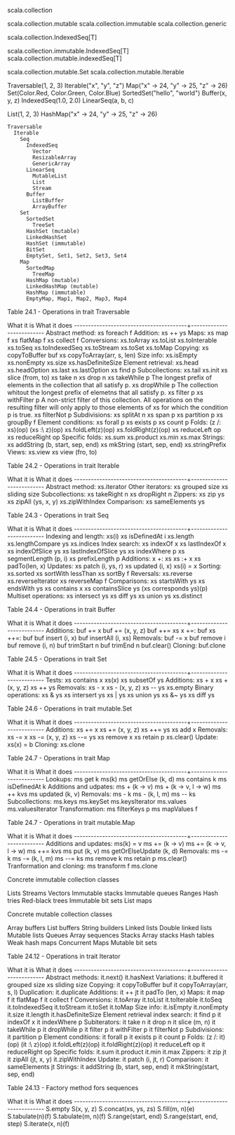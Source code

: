 scala.collection

scala.collection.mutable
scala.collection.immutable
scala.collection.generic

scala.collection.IndexedSeq[T]

scala.collection.immutable.IndexedSeq[T]
scala.collection.mutable.indexedSeq[T]

scala.collection.mutable.Set
scala.collection.mutable.Iterable

Traversable(1, 2, 3)
Iterable("x", "y", "z")
Map("x" -> 24, "y" -> 25, "z" -> 26)
Set(Color.Red, Color.Green, Color.Blue)
SortedSet("hello", "world")
Buffer(x, y, z)
IndexedSeq(1.0, 2.0)
LinearSeq(a, b, c)

List(1, 2, 3)
HashMap("x" -> 24, "y" -> 25, "z" -> 26)

```
Traversable
  Iterable
    Seq
      IndexedSeq
        Vector
        ResizableArray
        GenericArray
      LinearSeq
        MutableList
        List
        Stream
      Buffer
        ListBuffer
        ArrayBuffer
    Set
      SortedSet
        TreeSet
      HashSet (mutable)
      LinkedHashSet
      HashSet (immutable)
      BitSet
      EmptySet, Set1, Set2, Set3, Set4
    Map
      SortedMap
        TreeMap
      HashMap (mutable)
      LinkedHashMap (mutable)
      HashMap (immutable)
      EmptyMap, Map1, Map2, Map3, Map4
```

Table 24.1 - Operations in trait Traversable

   What it is                              What it does
----------------------------------------+--------------------------
Abstract method:
  xs foreach f
Addition:
  xs ++ ys
Maps:
  xs map f
  xs flatMap f
  xs collect f
Conversions:
  xs.toArray
  xs.toList
  xs.toInterable
  xs.toSeq
  xs.toIndexedSeq
  xs.toStream
  xs.toSet
  xs.toMap
Copying:
  xs copyToBuffer buf
  xs copyToArray(arr, s, len)
Size info:
  xs.isEmpty
  xs.nonEmpty
  xs.size
  xs.hasDefiniteSize
Element retrieval:
  xs.head
  xs.headOption
  xs.last
  xs.lastOption
  xs find p
Subcollections:
  xs.tail
  xs.init
  xs slice (from, to)
  xs take n
  xs drop n
  xs takeWhile p                           The longest prefix of elements in the collection that all satisfy p.
  xs dropWhile p                           The collection whitout the longest prefix of elemetns that all satisfy p.
  xs filter p
  xs withFilter p                          A non-strict filter of this collection. All operations on the resulting filter will only apply to those elements of xs for which the condition p is true.
  xs filterNot p
Subdivisions:
  xs splitAt n
  xs span p
  xs partition p
  xs groupBy f
Element conditions:
  xs forall p
  xs exists p
  xs count p
Folds:
  (z /: xs)(op)
  (xs :\ z)(op)
  xs.foldLeft(z)(op)
  xs.foldRight(z)(op)
  xs reduceLeft op
  xs reduceRight op
Specific folds:
  xs.sum
  xs.product
  xs.min
  xs.max
Strings:
  xs addString (b, start, sep, end)
  xs mkString (start, sep, end)
  xs.stringPrefix
Views:
  xs.view
  xs view (fro, to)


Table 24.2 - Operations in trait Iterable

   What it is                              What it does
----------------------------------------+--------------------------
Abstract method:
  xs.iterator
Other iterators:
  xs grouped size
  xs sliding size
Subcollections:
  xs takeRight n
  xs dropRight n
Zippers:
  xs zip ys
  xs zipAll (ys, x, y)
  xs.zipWithIndex
Comparison:
  xs sameElements ys


Table 24.3 - Operations in trait Seq

   What it is                              What it does
----------------------------------------+--------------------------
Indexing and length:
  xs(i)
  xs isDefinedAt i
  xs.length
  xs.lengthCompare ys
  xs.indices
Index search:
  xs indexOf x
  xs lastIndexOf x
  xs indexOfSlice ys
  xs lastIndexOfSlice ys
  xs indexWhere p
  xs segmentLength (p, i)
  xs prefixLength p
Additions:
  x +: xs
  xs :+ x
  xs padTo(len, x)
Updates:
  xs patch (i, ys, r)
  xs updated (i, x)
  xs(i) = x
Sorting:
  xs.sorted
  xs sortWith lessThan
  xs sortBy f
Reversals:
  xs.reverse
  xs.reverseIterator
  xs reverseMap f
Comparisons:
  xs startsWith ys
  xs endsWith ys
  xs contains x
  xs containsSlice ys
  (xs corresponds ys)(p)
Multiset operations:
  xs intersect ys
  xs diff ys
  xs union ys
  xs.distinct



Table 24.4 - Operations in trait Buffer

   What it is                              What it does
----------------------------------------+--------------------------
Additions:
  buf += x
  buf += (x, y, z)
  buf ++= xs
  x +=: buf
  xs ++=: buf
  buf insert (i, x)
  buf insertAll (i, xs)
Removals:
  buf -= x
  buf remove i
  buf remove (i, n)
  buf trimStart n
  buf trimEnd n
  buf.clear()
Cloning:
  buf.clone


Table 24.5 - Operations in trait Set

   What it is                              What it does
----------------------------------------+--------------------------
Tests:
  xs contains x
  xs(x)
  xs subsetOf ys
Additions:
  xs + x
  xs + (x, y, z)
  xs ++ ys
Removals:
  xs - x
  xs - (x, y, z)
  xs -- ys
  xs.empty
Binary operations:
  xs & ys
  xs intersert ys
  xs | ys
  xs union ys
  xs &~ ys
  xs diff ys


Table 24.6 - Operations in trait mutable.Set

   What it is                              What it does
----------------------------------------+--------------------------
Additions:
  xs += x
  xs += (x, y, z)
  xs ++= ys
  xs add x
Removals:
  xs -= x
  xs -= (x, y, z)
  xs --= ys
  xs remove x
  xs retain p
  xs.clear()
Update:
  xs(x) = b
Cloning:
  xs.clone


Table 24.7 - Operations in trait Map

   What it is                              What it does
----------------------------------------+--------------------------
Lookups:
  ms get k
  ms(k)
  ms getOrElse (k, d)
  ms contains k
  ms isDefinedAt k
Additions and udpates:
  ms + (k -> v)
  ms + (k -> v, l -> w)
  ms ++ kvs
  ms updated (k, v)
Removals:
  ms - k
  ms - (k, l, m)
  ms -- ks
Subcollections:
  ms.keys
  ms.keySet
  ms.keysIterator
  ms.values
  ms.valuesIterator
Transformation:
  ms filterKeys p
  ms mapValues f



Table 24.7 - Operations in trait mutable.Map

   What it is                              What it does
----------------------------------------+--------------------------
Additions and updates:
  ms(k) = v
  ms += (k -> v)
  ms += (k -> v, l -> w)
  ms ++= kvs
  ms put (k, v)
  ms getOrElseUpdate (k, d)
Removals:
  ms -= k
  ms -= (k, l, m)
  ms --= ks
  ms remove k
  ms retain p
  ms.clear()
Tranformation and cloning:
  ms transform f
  ms.clone









Concrete immutable collection classes

Lists
Streams
Vectors
Immutable stacks
Immutable queues
Ranges
Hash tries
Red-black trees
Immutable bit sets
List maps

Concrete mutable collection classes

Array buffers
List buffers
String builders
Linked lists
Double linked lists
Mutable lists
Queues
Array sequences
Stacks
Array stacks
Hash tables
Weak hash maps
Concurrent Maps
Mutable bit sets




Table 24.12 - Operations in trait Iterator

   What it is                              What it does
----------------------------------------+--------------------------
Abstract methods:
  it.next()
  it.hasNext
Variations:
  it.buffered
  it grouped size
  xs sliding size
Copying:
  it copyToBuffer buf
  it copyToArray(arr, s, l)
Duplication:
  it.duplicate
Additions:
  it ++ jt
  it padTo (len, x)
Maps:
  it map f
  it flatMap f
  it collect f
Conversions:
  it.toArray
  it.toList
  it.toIterable
  it.toSeq
  it.toIndexedSeq
  it.toStream
  it.toSet
  it.toMap
Size info:
  it.isEmpty
  it.nonEmpty
  it.size
  it.length
  it.hasDefiniteSize
Element retrieval index search:
  it find p
  it indexOf x
  it indexWhere p
Subiterators:
  it take n
  it drop n
  it slice (m, n)
  it takeWhile p
  it dropWhile p
  it filter p
  it withFilter p
  it filterNot p
Subdivisions:
  it partition p
Element conditions:
  it forall p
  it exists p
  it count p
Folds: 
  (z /: it)(op)
  (it :\ z)(op)
  it.foldLeft(z)(op)
  it.foldRight(z)(op)
  it reduceLeft op
  it reduceRight op
Specific folds:
  it.sum
  it.product
  it.min
  it.max
Zippers:
  it zip jt
  it zipAll (jt, x, y)
  it.zipWithIndex
Update:
  it patch (i, jt, r)
Comparison:
  it sameElements jt
Strings:
  it addString (b, start, sep, end)
  it mkString(start, sep, end)


Table 24.13 - Factory method fors sequences

   What it is                              What it does
----------------------------------------+--------------------------
S.empty
S(x, y, z)
S.concat(xs, ys, zs)
S.fill(m, n)(e)
S.tabulate(n)(f)
S.tabulate(m, n)(f)
S.range(start, end)
S.range(start, end, step)
S.iterate(x, n)(f)











